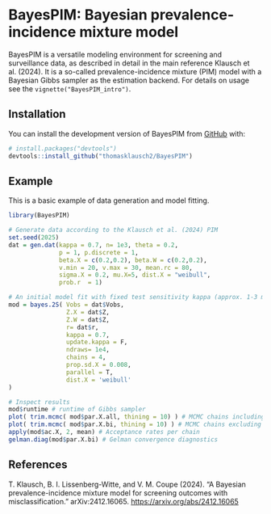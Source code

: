 
# BayesPIM: Bayesian prevalence-incidence mixture model

<!-- badges: start -->
<!-- badges: end -->

BayesPIM is a versatile modeling environment for screening and
surveillance data, as described in detail in the main reference Klausch
et al. (2024). It is a so-called prevalence-incidence mixture (PIM)
model with a Bayesian Gibbs sampler as the estimation backend. For
details on usage see the `vignette("BayesPIM_intro")`.

## Installation

You can install the development version of BayesPIM from
[GitHub](https://github.com/) with:

``` r
# install.packages("devtools")
devtools::install_github("thomasklausch2/BayesPIM")
```

## Example

This is a basic example of data generation and model fitting.

``` r
library(BayesPIM)

# Generate data according to the Klausch et al. (2024) PIM
set.seed(2025)
dat = gen.dat(kappa = 0.7, n= 1e3, theta = 0.2,
              p = 1, p.discrete = 1,
              beta.X = c(0.2,0.2), beta.W = c(0.2,0.2),
              v.min = 20, v.max = 30, mean.rc = 80,
              sigma.X = 0.2, mu.X=5, dist.X = "weibull",
              prob.r  = 1)

# An initial model fit with fixed test sensitivity kappa (approx. 1-3 minutes, depending on machine)
mod = bayes.2S( Vobs = dat$Vobs,
                Z.X = dat$Z,
                Z.W = dat$Z,
                r= dat$r,
                kappa = 0.7,
                update.kappa = F,
                ndraws= 1e4,
                chains = 4,
                prop.sd.X = 0.008,
                parallel = T,
                dist.X = 'weibull'
)

# Inspect results
mod$runtime # runtime of Gibbs sampler
plot( trim.mcmc( mod$par.X.all, thining = 10) ) # MCMC chains including burn-in
plot( trim.mcmc( mod$par.X.bi, thining = 10) ) # MCMC chains excluding burn-in
apply(mod$ac.X, 2, mean) # Acceptance rates per chain
gelman.diag(mod$par.X.bi) # Gelman convergence diagnostics
```

## References

T. Klausch, B. I. Lissenberg-Witte, and V. M. Coupe (2024). “A Bayesian
prevalence-incidence mixture model for screening outcomes with
misclassification.” arXiv:2412.16065. https://arxiv.org/abs/2412.16065
